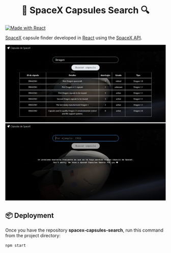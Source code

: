 <h1 align="center">🚀 SpaceX Capsules Search 🔍</h1>

[![Made with React](https://img.shields.io/static/v1?label=Builded%20with&message=React&color=blue)](https://reactjs.org/)

[SpaceX](https://www.spacex.com/) capsule finder developed in [React](https://reactjs.org/) using the [SpaceX API](https://github.com/r-spacex/SpaceX-API).

![Screenshoot Home SpaceX Capsules Search](./screenshot_2.PNG)
![Screenshoot Results SpaceX Capsules Search](./screenshot_1.PNG)

## 📦 Deployment
Once you have the repository **spacex-capsules-search**, run this command from the project directory:

```bash
npm start
```
